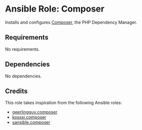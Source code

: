 # Ansible Role: Composer

Installs and configures [Composer](https://getcomposer.org/), the PHP Dependency Manager.

## Requirements

No requirements.

## Dependencies

No dependencies.

## Credits

This role takes inspiration from the following Ansible roles:

- [geerlingguy.composer](https://github.com/geerlingguy/ansible-role-composer)
- [kosssi.composer](https://github.com/kosssi/ansible-role-composer)
- [sansible.composer](https://github.com/sansible/composer)
